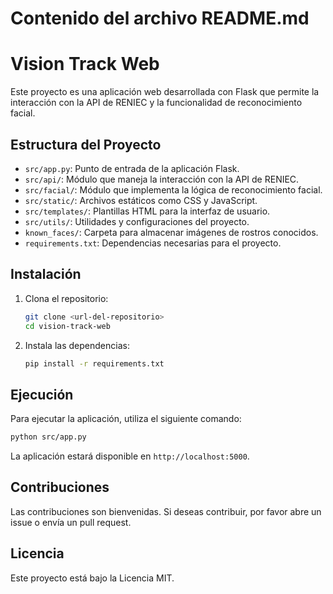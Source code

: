 # Contenido del archivo README.md

# Vision Track Web

Este proyecto es una aplicación web desarrollada con Flask que permite la interacción con la API de RENIEC y la funcionalidad de reconocimiento facial. 

## Estructura del Proyecto

- `src/app.py`: Punto de entrada de la aplicación Flask.
- `src/api/`: Módulo que maneja la interacción con la API de RENIEC.
- `src/facial/`: Módulo que implementa la lógica de reconocimiento facial.
- `src/static/`: Archivos estáticos como CSS y JavaScript.
- `src/templates/`: Plantillas HTML para la interfaz de usuario.
- `src/utils/`: Utilidades y configuraciones del proyecto.
- `known_faces/`: Carpeta para almacenar imágenes de rostros conocidos.
- `requirements.txt`: Dependencias necesarias para el proyecto.

## Instalación

1. Clona el repositorio:
   ```bash
   git clone <url-del-repositorio>
   cd vision-track-web
   ```

2. Instala las dependencias:
   ```bash
   pip install -r requirements.txt
   ```

## Ejecución

Para ejecutar la aplicación, utiliza el siguiente comando:

```bash
python src/app.py
```

La aplicación estará disponible en `http://localhost:5000`.

## Contribuciones

Las contribuciones son bienvenidas. Si deseas contribuir, por favor abre un issue o envía un pull request.

## Licencia

Este proyecto está bajo la Licencia MIT.